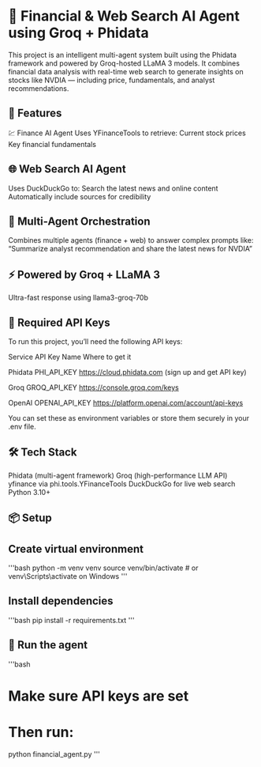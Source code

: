 # 🧠 Financial & Web Search AI Agent using Groq + Phidata
This project is an intelligent multi-agent system built using the Phidata framework and powered by Groq-hosted LLaMA 3 models. It combines financial data analysis with real-time web search to generate insights on stocks like NVDIA — including price, fundamentals, and analyst recommendations.

## 🔧 Features
💹 Finance AI Agent
Uses YFinanceTools to retrieve:
Current stock prices
Key financial fundamentals

## 🌐 Web Search AI Agent
Uses DuckDuckGo to:
Search the latest news and online content
Automatically include sources for credibility

## 🤖 Multi-Agent Orchestration
Combines multiple agents (finance + web) to answer complex prompts like:
“Summarize analyst recommendation and share the latest news for NVDIA”

## ⚡ Powered by Groq + LLaMA 3
Ultra-fast response using llama3-groq-70b 

## 🔐 Required API Keys
To run this project, you’ll need the following API keys:

Service	API Key Name	Where to get it

Phidata	PHI_API_KEY	https://cloud.phidata.com (sign up and get API key)

Groq	GROQ_API_KEY	https://console.groq.com/keys

OpenAI	OPENAI_API_KEY	https://platform.openai.com/account/api-keys

You can set these as environment variables or store them securely in your .env file.

## 🛠️ Tech Stack
Phidata (multi-agent framework)
Groq (high-performance LLM API)
yfinance via phi.tools.YFinanceTools
DuckDuckGo for live web search
Python 3.10+

## 📦 Setup

## Create virtual environment
'''bash
python -m venv venv
source venv/bin/activate   # or venv\Scripts\activate on Windows
'''
## Install dependencies
'''bash
pip install -r requirements.txt
'''
## 🚀 Run the agent
'''bash
# Make sure API keys are set
# Then run:
python financial_agent.py
'''

